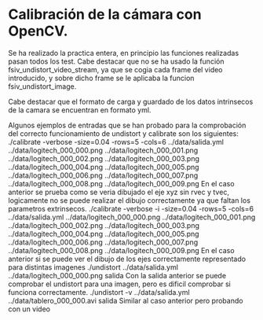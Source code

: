 # Calibración de la cámara con OpenCV.

Se ha realizado la practica entera, en principio las funciones realizadas pasan todos los test. Cabe destacar que no se ha usado la función fsiv_undistort_video_stream, ya que se cogia cada frame del video introducido, y sobre dicho frame se le aplicaba la funcion fsiv_undistort_image.

Cabe destacar que el formato de carga y guardado de los datos intrinsecos de la camara se encuentran en formato yml.

Algunos ejemplos de entradas que se han probado para la comprobación del correcto funcionamiento de undistort y calibrate son los siguientes:
./calibrate -verbose -size=0.04 -rows=5 -cols=6 ../data/salida.yml ../data/logitech_000_000.png ../data/logitech_000_001.png ../data/logitech_000_002.png ../data/logitech_000_003.png ../data/logitech_000_004.png ../data/logitech_000_005.png ../data/logitech_000_006.png ../data/logitech_000_007.png ../data/logitech_000_008.png ../data/logitech_000_009.png
En el caso anterior se prueba como se veria dibujado el eje xyz sin rvec y tvec, logicamente no se puede realizar el dibujo correctamente ya que faltan los parametros extrinsecos.
./calibrate -verbose -i -size=0.04 -rows=5 -cols=6 ../data/salida.yml ../data/logitech_000_000.png ../data/logitech_000_001.png ../data/logitech_000_002.png ../data/logitech_000_003.png ../data/logitech_000_004.png ../data/logitech_000_005.png ../data/logitech_000_006.png ../data/logitech_000_007.png ../data/logitech_000_008.png ../data/logitech_000_009.png
En el caso anterior si se puede ver el dibujo de los ejes correctamente representado para distintas imagenes
./undistort ../data/salida.yml ../data/logitech_000_000.png salida
Con la salida anterior se puede comprobar el undistort para una imagen, pero es dificil comprobar si funciona correctamente.
./undistort -v ../data/salida.yml ../data/tablero_000_000.avi salida
Similar al caso anterior pero probando con un video